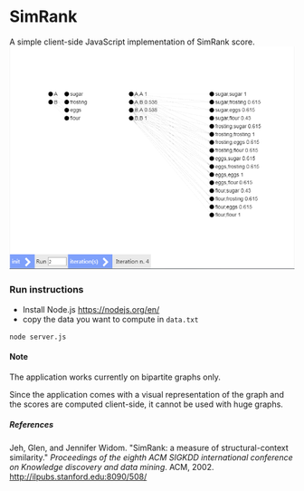 # SimRank

A simple client-side JavaScript implementation of SimRank score.
![alt text][s]

### Run instructions
- Install Node.js https://nodejs.org/en/
- copy the data you want to compute in `data.txt`
```
node server.js
```

#### Note
The application works currently on bipartite graphs only.

Since the application comes with a visual representation of the graph and the scores are computed client-side, it cannot be used with huge graphs.


##### References
Jeh, Glen, and Jennifer Widom. "SimRank: a measure of structural-context similarity." _Proceedings of the eighth ACM SIGKDD international conference on Knowledge discovery and data mining_. ACM, 2002.
http://ilpubs.stanford.edu:8090/508/


[s]: https://raw.githubusercontent.com/antonioaltamura/SimRank/master/screenshot.png "Screenshot"
